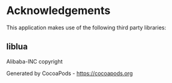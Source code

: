 # Acknowledgements
This application makes use of the following third party libraries:

## liblua

Alibaba-INC copyright

Generated by CocoaPods - https://cocoapods.org
